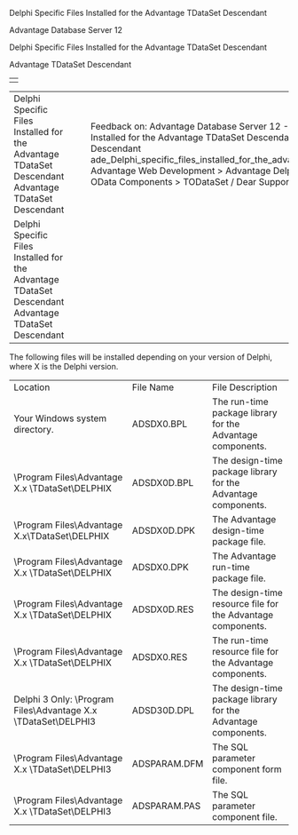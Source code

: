 Delphi Specific Files Installed for the Advantage TDataSet Descendant




Advantage Database Server 12  

Delphi Specific Files Installed for the Advantage TDataSet Descendant

Advantage TDataSet Descendant

|  |
| --- |
|  |

|  |  |  |  |  |
| --- | --- | --- | --- | --- |
| Delphi Specific Files Installed for the Advantage TDataSet Descendant  Advantage TDataSet Descendant |  |  | Feedback on: Advantage Database Server 12 - Delphi Specific Files Installed for the Advantage TDataSet Descendant Advantage TDataSet Descendant ade\_Delphi\_specific\_files\_installed\_for\_the\_advantage\_tdataset\_descendant Advantage Web Development > Advantage Delphi OData Client > Delphi OData Components > TODataSet / Dear Support Staff, |  |
| Delphi Specific Files Installed for the Advantage TDataSet Descendant  Advantage TDataSet Descendant |  |  |  |  |

The following files will be installed depending on your version of Delphi, where X is the Delphi version.

|  |  |  |
| --- | --- | --- |
| Location | File Name | File Description |
| Your Windows system directory. | ADSDX0.BPL | The run-time package library for the Advantage components. |
| \Program Files\Advantage X.x \TDataSet\DELPHIX | ADSDX0D.BPL | The design-time package library for the Advantage components. |
| \Program Files\Advantage X.x\TDataSet\DELPHIX | ADSDX0D.DPK | The Advantage design-time package file. |
| \Program Files\Advantage X.x \TDataSet\DELPHIX | ADSDX0.DPK | The Advantage run-time package file. |
| \Program Files\Advantage X.x \TDataSet\DELPHIX | ADSDX0D.RES | The design-time resource file for the Advantage components. |
| \Program Files\Advantage X.x \TDataSet\DELPHIX | ADSDX0.RES | The run-time resource file for the Advantage components. |
| Delphi 3 Only:  \Program Files\Advantage X.x \TDataSet\DELPHI3 | ADSD30D.DPL | The design-time package library for the Advantage components. |
| \Program Files\Advantage X.x \TDataSet\DELPHI3 | ADSPARAM.DFM | The SQL parameter component form file. |
| \Program Files\Advantage X.x \TDataSet\DELPHI3 | ADSPARAM.PAS | The SQL parameter component file. |